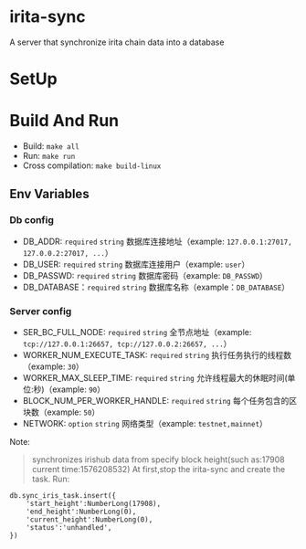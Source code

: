 # irita-sync
A server that synchronize irita chain data into a database

# SetUp

# Build And Run

- Build: `make all`
- Run: `make run`
- Cross compilation: `make build-linux`

## Env Variables

### Db config

- DB_ADDR: `required` `string` 数据库连接地址（example: `127.0.0.1:27017, 127.0.0.2:27017, ...`）
- DB_USER: `required` `string` 数据库连接用户（example: `user`）
- DB_PASSWD: `required` `string` 数据库密码（example: `DB_PASSWD`）
- DB_DATABASE：`required` `string` 数据库名称（example：`DB_DATABASE`）

### Server config

- SER_BC_FULL_NODE: `required` `string`  全节点地址（example: `tcp://127.0.0.1:26657, tcp://127.0.0.2:26657, ...`）
- WORKER_NUM_EXECUTE_TASK: `required` `string` 执行任务执行的线程数（example: `30`）
- WORKER_MAX_SLEEP_TIME: `required` `string` 允许线程最大的休眠时间(单位:秒)（example: `90`）
- BLOCK_NUM_PER_WORKER_HANDLE: `required` `string`  每个任务包含的区块数（example: `50`）
- NETWORK: `option` `string` 网络类型（example: `testnet,mainnet`）


Note: 
> synchronizes irishub data from specify block height(such as:17908 current time:1576208532)
  At first,stop the irita-sync and create the task. 
  Run:
  ```
  db.sync_iris_task.insert({
      'start_height':NumberLong(17908),
      'end_height':NumberLong(0),
      'current_height':NumberLong(0),
      'status':'unhandled',
  })
